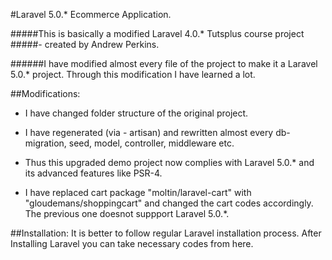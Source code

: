 #Laravel 5.0.* Ecommerce Application. 

#####This is basically a modified Laravel 4.0.* Tutsplus course project 
#####- created by Andrew Perkins.

######I have modified almost every file of the project to make it a Laravel 5.0.* project. Through this modification I have learned a lot.

##Modifications: 

- I have changed folder structure of the original project.
- I have regenerated (via - artisan) and rewritten almost every db-migration, seed, model, controller, middleware etc.
- Thus this upgraded demo project now complies with Laravel 5.0.* and its advanced features like PSR-4.

- I have replaced cart package "moltin/laravel-cart" with "gloudemans/shoppingcart" and changed the cart codes accordingly. The previous one doesnot suppport Laravel 5.0.*.


##Installation:
It is better to follow regular Laravel installation process. After Installing Laravel you can take necessary codes from here.

